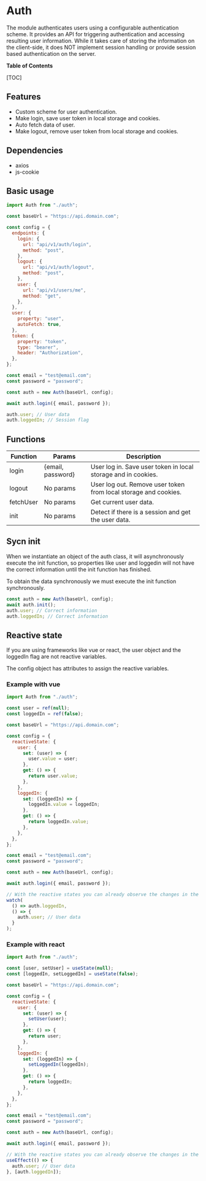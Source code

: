 # Auth

The module authenticates users using a configurable authentication scheme. It provides an API for triggering authentication and accessing resulting user information. While it takes care of storing the information on the client-side, it does NOT implement session handling or provide session based authentication on the server.

**Table of Contents**

[TOC]

## Features

- Custom scheme for user authentication.
- Make login, save user token in local storage and cookies.
- Auto fetch data of user.
- Make logout, remove user token from local storage and cookies.

## Dependencies

- axios
- js-cookie

## Basic usage

```javascript
import Auth from "./auth";

const baseUrl = "https://api.domain.com";

const config = {
  endpoints: {
    login: {
      url: "api/v1/auth/login",
      method: "post",
    },
    logout: {
      url: "api/v1/auth/logout",
      method: "post",
    },
    user: {
      url: "api/v1/users/me",
      method: "get",
    },
  },
  user: {
    property: "user",
    autoFetch: true,
  },
  token: {
    property: "token",
    type: "bearer",
    header: "Authorization",
  },
};

const email = "test@email.com";
const password = "password";

const auth = new Auth(baseUrl, config);

await auth.login({ email, password });

auth.user; // User data
auth.loggedIn; // Session flag
```

## Functions

| Function  | Params            | Description                                                     |
| --------- | ----------------- | --------------------------------------------------------------- |
| login     | {email, password} | User log in. Save user token in local storage and in cookies.   |
| logout    | No params         | User log out. Remove user token from local storage and cookies. |
| fetchUser | No params         | Get current user data.                                          |
| init      | No params         | Detect if there is a session and get the user data.             |

## Sycn init

When we instantiate an object of the auth class, it will asynchronously execute the init function, so properties like user and loggedin will not have the correct information until the init function has finished.

To obtain the data synchronously we must execute the init function synchronously.

```javascript
const auth = new Auth(baseUrl, config);
await auth.init();
auth.user; // Correct information
auth.loggedIn; // Correct information
```

## Reactive state

If you are using frameworks like vue or react, the user object and the loggedIn flag are not reactive variables.

The config object has attributes to assign the reactive variables.

### Example with vue

```javascript
import Auth from "./auth";

const user = ref(null);
const loggedIn = ref(false);

const baseUrl = "https://api.domain.com";

const config = {
  reactiveState: {
    user: {
      set: (user) => {
        user.value = user;
      },
      get: () => {
        return user.value;
      },
    },
    loggedIn: {
      set: (loggedIn) => {
        loggedIn.value = loggedIn;
      },
      get: () => {
        return loggedIn.value;
      },
    },
  },
};

const email = "test@email.com";
const password = "password";

const auth = new Auth(baseUrl, config);

await auth.login({ email, password });

// With the reactive states you can already observe the changes in the attributes.
watch(
  () => auth.loggedIn,
  () => {
    auth.user; // User data
  }
);
```

### Example with react

```javascript
import Auth from "./auth";

const [user, setUser] = useState(null);
const [loggedIn, setLoggedIn] = useState(false);

const baseUrl = "https://api.domain.com";

const config = {
  reactiveState: {
    user: {
      set: (user) => {
        setUser(user);
      },
      get: () => {
        return user;
      },
    },
    loggedIn: {
      set: (loggedIn) => {
        setLoggedIn(loggedIn);
      },
      get: () => {
        return loggedIn;
      },
    },
  },
};

const email = "test@email.com";
const password = "password";

const auth = new Auth(baseUrl, config);

await auth.login({ email, password });

// With the reactive states you can already observe the changes in the attributes.
useEffect(() => {
  auth.user; // User data
}, [auth.loggedIn]);
```
